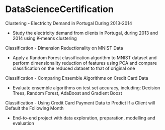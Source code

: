 # DataScienceCertification

Clustering - Electricity Demand in Portugal During 2013-2014	
* Study the electricity demand from clients in Portugal, during 2013 and 2014 using K-means clustering	

Classification - Dimension Reductionality on MNIST Data	
* Apply a Random Forest classification algorithm to MNIST dataset and perform dimensionality reduction of features using PCA and compare classification on the reduced dataset to that of original one

Classification - Comparing Ensemble Algorithms on Credit Card Data
* Evaluate ensemble algorithms on test set accuracy, including: Decision Trees, Random Forest, AdaBoost and Gradient Boost

Classification - Using Credit Card Payment Data to Predict If a Client will Default the Following Month	
* End-to-end project with data exploration, preparation, modelling and evaluation
